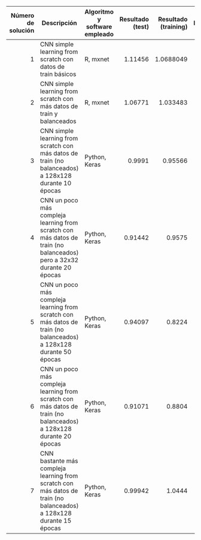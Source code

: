 | Número de solución | Descripción | Algoritmo y software empleado | Resultado (test) | Resultado (training) | Posición | Fecha y hora |
| ---:| --- | --- | ---:| ---:| ---:|:---:|
| 1 | CNN simple learning from scratch con datos de train básicos | R, mxnet | 1.11456 | 1.0688049 | 671 | 5/6/2017 10:25 | 
| 2 | CNN simple learning from scratch con más datos de train y balanceados | R, mxnet | 1.06771 | 1.033483 | 646 | 7/6/2017 11:17 |
| 3 | CNN simple learning from scratch con más datos de train (no balanceados) a 128x128 durante 10 épocas | Python, Keras | 0.9991 | 0.95566 | 412 | 8/6/2017 13:23 |
| 4 | CNN un poco más compleja learning from scratch con más datos de train (no balanceados) pero a 32x32 durante 20 épocas | Python, Keras | 0.91442 | 0.9575 | 344 | 8/6/2017 17:32 |
| 5 | CNN un poco más compleja learning from scratch con más datos de train (no balanceados) a 128x128 durante 50 épocas | Python, Keras | 0.94097 | 0.8224 | 347 | 8/6/2017 18:35 |
| 6 | CNN un poco más compleja learning from scratch con más datos de train (no balanceados) a 128x128 durante 20 épocas | Python, Keras | 0.91071 | 0.8804 | 342 | 8/6/2017 19:16 |
| 7 | CNN bastante más compleja learning from scratch con más datos de train (no balanceados) a 128x128 durante 15 épocas | Python, Keras | 0.99942 | 1.0444 | 344 | 8/6/2017 22:50 |